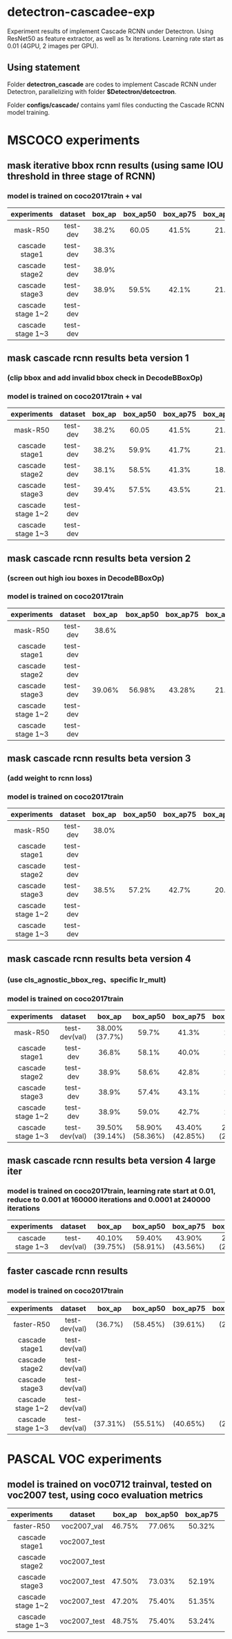 # detectron-cascadee-exp
Experiment results of implement Cascade RCNN under Detectron.
Using ResNet50 as feature extractor, as well as 1x iterations.
Learning rate start as 0.01 (4GPU, 2 images per GPU).

## Using statement
Folder **detectron_cascade** are codes to implement Cascade RCNN under Detectron, parallelizing with folder **$Detectron/detcectron**. 

Folder **configs/cascade/** contains yaml files conducting the Cascade RCNN model training.

# MSCOCO experiments
## mask iterative bbox rcnn results (using same IOU threshold in three stage of RCNN)
### model is trained on coco2017train + val
| experiments | dataset | box_ap | box_ap50 | box_ap75 | box_ap_small | box_ap_med | box_ap_large | mask_ap | mask_ap50 | mask_ap75 | mask_ap_small | mask_ap_med | mask_ap_large |
|:---:|:---:|:---:|:---:|:---:|:---:|:---:|:---:|:---:|:---:|:---:|:---:|:---:|:---:|
| mask-R50       | test-dev | 38.2% | 60.05 | 41.5% | 21.8% | 40.3% | 48.4% | 34.3% | 56.5% | 36.3% | 14.9% | 36.1% | 49.7% |
| cascade stage1 | test-dev | 38.3% |       |       |       |       |       | 34.2% |       |       |       |       |       |
| cascade stage2 | test-dev | 38.9% |       |       |       |       |       | 34.1% |       |       |       |       |       |
| cascade stage3 | test-dev | 38.9% | 59.5% | 42.1% | 21.5% | 40.7% | 50.2% | 34.0% | 56.1% | 35.9% | 14.8% | 35.5% | 49.5% |
| cascade stage 1~2 | test-dev |    |       |       |       |       |       |       |       |       |       |       |       |
| cascade stage 1~3 | test-dev |    |       |       |       |       |       |       |       |       |       |       |       |



## mask cascade rcnn results beta version 1
### (clip bbox and add invalid bbox check in DecodeBBoxOp)
### model is trained on coco2017train + val
| experiments | dataset | box_ap | box_ap50 | box_ap75 | box_ap_small | box_ap_med | box_ap_large | mask_ap | mask_ap50 | mask_ap75 | mask_ap_small | mask_ap_med | mask_ap_large |
|:---:|:---:|:---:|:---:|:---:|:---:|:---:|:---:|:---:|:---:|:---:|:---:|:---:|:---:|
| mask-R50       | test-dev | 38.2% | 60.05 | 41.5% | 21.8% | 40.3% | 48.4% | 34.3% | 56.5% | 36.3% | 14.9% | 36.1% | 49.7% |
| cascade stage1 | test-dev | 38.2% | 59.9% | 41.7% | 21.7% | 40.4% | 48.4% | 34.2% | 56.4% | 36.1% | 15.0% | 36.0% | 49.5% |
| cascade stage2 | test-dev | 38.1% | 58.5% | 41.3% | 18.2% | 39.7% | 53.4% | 34.7% | 56.5% | 36.8% | 15.1% | 36.5% | 50.6% |
| cascade stage3 | test-dev | 39.4% | 57.5% | 43.5% | 21.4% | 41.2% | 51.1% | 34.2% | 55.0% | 36.4% | 14.7% | 35.9% | 49.9% |
| cascade stage 1~2 | test-dev |    |       |       |       |       |       |       |       |       |       |       |       |
| cascade stage 1~3 | test-dev |    |       |       |       |       |       |       |       |       |       |       |       |



## mask cascade rcnn results beta version 2
### (screen out high iou boxes in DecodeBBoxOp)
### model is trained on coco2017train
| experiments | dataset | box_ap | box_ap50 | box_ap75 | box_ap_small | box_ap_med | box_ap_large | mask_ap | mask_ap50 | mask_ap75 | mask_ap_small | mask_ap_med | mask_ap_large |
|:---:|:---:|:---:|:---:|:---:|:---:|:---:|:---:|:---:|:---:|:---:|:---:|:---:|:---:|
| mask-R50       | test-dev | 38.6%  |        |        |        |        |        | 34.5%  |        |        |        |        |        |
| cascade stage1 | test-dev |        |        |        |        |        |        |        |        |        |        |        |        |
| cascade stage2 | test-dev |        |        |        |        |        |        |        |        |        |        |        |        |
| cascade stage3 | test-dev | 39.06% | 56.98% | 43.28% | 21.86% | 41.54% | 52.41% | 34.20% | 54.47% | 36.65% | 15.11% | 36.47% | 51.51% | 
| cascade stage 1~2 | test-dev |     |        |        |        |        |        |        |        |        |        |        |        |
| cascade stage 1~3 | test-dev |     |        |        |        |        |        |        |        |        |        |        |        |



## mask cascade rcnn results beta version 3
### (add weight to rcnn loss)
### model is trained on coco2017train
| experiments | dataset | box_ap | box_ap50 | box_ap75 | box_ap_small | box_ap_med | box_ap_large | mask_ap | mask_ap50 | mask_ap75 | mask_ap_small | mask_ap_med | mask_ap_large |
|:---:|:---:|:---:|:---:|:---:|:---:|:---:|:---:|:---:|:---:|:---:|:---:|:---:|:---:|
| mask-R50       | test-dev | 38.0% |        |        |        |        |        | 34.5%  |        |        |        |        |        |
| cascade stage1 | test-dev |        |        |        |        |        |        |        |        |        |        |        |        |
| cascade stage2 | test-dev |        |        |        |        |        |        |        |        |        |        |        |        |
| cascade stage3 | test-dev | 38.5% | 57.2% | 42.7% | 20.9% | 40.7% | 49.1% |        |        |        |        |        |        |
| cascade stage 1~2 | test-dev |     |        |        |        |        |        |        |        |        |        |        |        |
| cascade stage 1~3 | test-dev |     |        |        |        |        |        |        |        |        |        |        |        |



## mask cascade rcnn results beta version 4
### (use cls_agnostic_bbox_reg、specific lr_mult)
### model is trained on coco2017train
| experiments | dataset | box_ap | box_ap50 | box_ap75 | box_ap_small | box_ap_med | box_ap_large | mask_ap | mask_ap50 | mask_ap75 | mask_ap_small | mask_ap_med | mask_ap_large |
|:---:|:---:|:---:|:---:|:---:|:---:|:---:|:---:|:---:|:---:|:---:|:---:|:---:|:---:|
| mask-R50 | test-dev(val) | 38.00%(37.7%) | 59.7% | 41.3% | 21.2% | 40.2% | 48.1% | 34.20%(33.9%) | 56.4% | 36.0% | 14.8% | 36.0% | 49.7% |
| cascade stage1 | test-dev | 36.8% | 58.1% | 40.0% | 20.3% | 39.0% | 47.2% | 33.5% | 54.9% | 35.4% | 14.3% | 35.2% | 48.2% |
| cascade stage2 | test-dev | 38.9% | 58.6% | 42.8% | 21.0% | 40.9% | 50.5% | 34.4% | 55.6% | 36.6% | 14.5% | 36.0% | 50.2% |
| cascade stage3 | test-dev | 38.9% | 57.4% | 43.1% | 20.8% | 40.8% | 51.0% | 34.3% | 54.7% | 36.7% | 14.4% | 35.8% | 50.0% |
| cascade stage 1~2 | test-dev | 38.9% | 59.0% | 42.7% | 21.3% | 41.0% | 50.5% | 34.4% | 55.8% | 36.5% | 14.6% | 36.0% | 50.3% |
| cascade stage 1~3 | test-dev(val) | 39.50%(39.14%) | 58.90%(58.36%) | 43.40%(42.85%) | 21.50%(21.41%) | 41.40%(41.52%) | 51.30%(53.03%) | 34.60%(34.37%) | 55.80%(55.22%) | 36.80%(36.57%) | 14.80%(15.17%) | 36.20%(36.5%) | 50.40%(52.09%) |


## mask cascade rcnn results beta version 4 large iter
### model is trained on coco2017train, learning rate start at 0.01, reduce to 0.001 at 160000 iterations and 0.0001 at 240000 iterations
| experiments | dataset | box_ap | box_ap50 | box_ap75 | box_ap_small | box_ap_med | box_ap_large | mask_ap | mask_ap50 | mask_ap75 | mask_ap_small | mask_ap_med | mask_ap_large |
|:---:|:---:|:---:|:---:|:---:|:---:|:---:|:---:|:---:|:---:|:---:|:---:|:---:|:---:|
| cascade stage 1~3 | test-dev(val) | 40.10%(39.75%) | 59.40%(58.91%) | 43.90%(43.56%) | 22.00%(21.78%) | 41.90%(42.13%) | 51.90%(54.24%) | 35.00%(34.73%) | 56.30%(55.82%) | 37.20%(36.90%) | 15.10%(14.85%) | 36.60%(36.93%) | 51.00%(53.20%) |


## faster cascade rcnn results
### model is trained on coco2017train
| experiments | dataset | box_ap | box_ap50 | box_ap75 | box_ap_small | box_ap_med | box_ap_large |
|:---:|:---:|:---:|:---:|:---:|:---:|:---:|:---:|
| faster-R50 | test-dev(val) | (36.7%) | (58.45%) | (39.61%) | (21.12%) | (39.85%) | (48.13%) |
| cascade stage1 | test-dev(val) |  |  |  |  |  |  |
| cascade stage2 | test-dev(val) |  |  |  |  |  |  |
| cascade stage3 | test-dev(val) |  |  |  |  |  |  |
| cascade stage 1~2 | test-dev(val) |  |  |  |  |  |  |
| cascade stage 1~3 | test-dev(val) | (37.31%) | (55.51%) | (40.65%) | (20.30%) | (39.87%) | (49.21%) |


# PASCAL VOC experiments
## model is trained on voc0712 trainval, tested on voc2007 test, using coco evaluation metrics
| experiments | dataset | box_ap | box_ap50 | box_ap75 | box_ap_small | box_ap_med | box_ap_large |
|:---:|:---:|:---:|:---:|:---:|:---:|:---:|:---:|
| faster-R50 | voc2007_val | 46.75% | 77.06% | 50.32% | 16.54% | 35.10% | 54.36% |
| cascade stage1 | voc2007_test |  |  |  |  |  |  |
| cascade stage2 | voc2007_test |  |  |  |  |  |  |
| cascade stage3 | voc2007_test | 47.50% | 73.03% | 52.19% | 15.93% | 34.66% | 55.38% |
| cascade stage 1~2 | voc2007_test | 47.20% | 75.40% | 51.35% | 16.45% | 34.68% | 55.06% |
| cascade stage 1~3 | voc2007_test | 48.75% | 75.40% | 53.24% | 16.93% | 35.56% | 56.82% |

